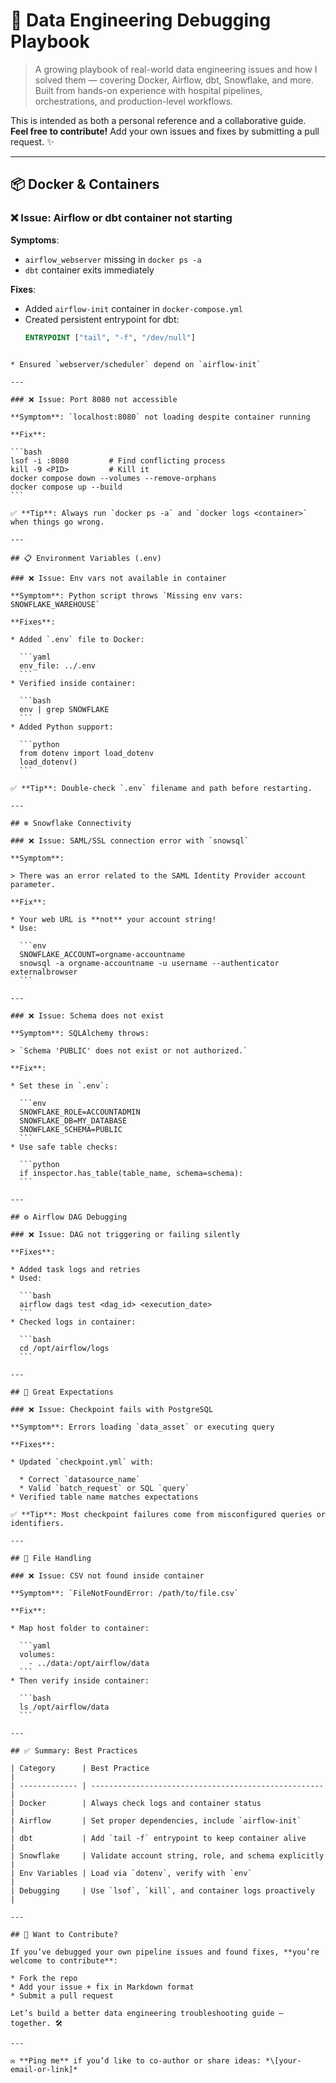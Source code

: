 
# 🧰 Data Engineering Debugging Playbook

> A growing playbook of real-world data engineering issues and how I solved them — covering Docker, Airflow, dbt, Snowflake, and more.  
> Built from hands-on experience with hospital pipelines, orchestrations, and production-level workflows.

This is intended as both a personal reference and a collaborative guide.  
**Feel free to contribute!** Add your own issues and fixes by submitting a pull request. ✨

---

## 📦 Docker & Containers

### ❌ Issue: Airflow or dbt container not starting

**Symptoms**:
- `airflow_webserver` missing in `docker ps -a`
- `dbt` container exits immediately

**Fixes**:
- Added `airflow-init` container in `docker-compose.yml`
- Created persistent entrypoint for dbt:
  ```dockerfile
  ENTRYPOINT ["tail", "-f", "/dev/null"]
````

* Ensured `webserver/scheduler` depend on `airflow-init`

---

### ❌ Issue: Port 8080 not accessible

**Symptom**: `localhost:8080` not loading despite container running

**Fix**:

```bash
lsof -i :8080         # Find conflicting process
kill -9 <PID>         # Kill it
docker compose down --volumes --remove-orphans
docker compose up --build
```

✅ **Tip**: Always run `docker ps -a` and `docker logs <container>` when things go wrong.

---

## 📋 Environment Variables (.env)

### ❌ Issue: Env vars not available in container

**Symptom**: Python script throws `Missing env vars: SNOWFLAKE_WAREHOUSE`

**Fixes**:

* Added `.env` file to Docker:

  ```yaml
  env_file: ../.env
  ```
* Verified inside container:

  ```bash
  env | grep SNOWFLAKE
  ```
* Added Python support:

  ```python
  from dotenv import load_dotenv
  load_dotenv()
  ```

✅ **Tip**: Double-check `.env` filename and path before restarting.

---

## ❄️ Snowflake Connectivity

### ❌ Issue: SAML/SSL connection error with `snowsql`

**Symptom**:

> There was an error related to the SAML Identity Provider account parameter.

**Fix**:

* Your web URL is **not** your account string!
* Use:

  ```env
  SNOWFLAKE_ACCOUNT=orgname-accountname
  snowsql -a orgname-accountname -u username --authenticator externalbrowser
  ```

---

### ❌ Issue: Schema does not exist

**Symptom**: SQLAlchemy throws:

> `Schema 'PUBLIC' does not exist or not authorized.`

**Fix**:

* Set these in `.env`:

  ```env
  SNOWFLAKE_ROLE=ACCOUNTADMIN
  SNOWFLAKE_DB=MY_DATABASE
  SNOWFLAKE_SCHEMA=PUBLIC
  ```
* Use safe table checks:

  ```python
  if inspector.has_table(table_name, schema=schema):
  ```

---

## ⚙️ Airflow DAG Debugging

### ❌ Issue: DAG not triggering or failing silently

**Fixes**:

* Added task logs and retries
* Used:

  ```bash
  airflow dags test <dag_id> <execution_date>
  ```
* Checked logs in container:

  ```bash
  cd /opt/airflow/logs
  ```

---

## 🧪 Great Expectations

### ❌ Issue: Checkpoint fails with PostgreSQL

**Symptom**: Errors loading `data_asset` or executing query

**Fixes**:

* Updated `checkpoint.yml` with:

  * Correct `datasource_name`
  * Valid `batch_request` or SQL `query`
* Verified table name matches expectations

✅ **Tip**: Most checkpoint failures come from misconfigured queries or identifiers.

---

## 📁 File Handling

### ❌ Issue: CSV not found inside container

**Symptom**: `FileNotFoundError: /path/to/file.csv`

**Fix**:

* Map host folder to container:

  ```yaml
  volumes:
    - ../data:/opt/airflow/data
  ```
* Then verify inside container:

  ```bash
  ls /opt/airflow/data
  ```

---

## ✅ Summary: Best Practices

| Category      | Best Practice                                        |
| ------------- | ---------------------------------------------------- |
| Docker        | Always check logs and container status               |
| Airflow       | Set proper dependencies, include `airflow-init`      |
| dbt           | Add `tail -f` entrypoint to keep container alive     |
| Snowflake     | Validate account string, role, and schema explicitly |
| Env Variables | Load via `dotenv`, verify with `env`                 |
| Debugging     | Use `lsof`, `kill`, and container logs proactively   |

---

## 🎯 Want to Contribute?

If you’ve debugged your own pipeline issues and found fixes, **you’re welcome to contribute**:

* Fork the repo
* Add your issue + fix in Markdown format
* Submit a pull request

Let’s build a better data engineering troubleshooting guide — together. 🛠️

---

✉️ **Ping me** if you’d like to co-author or share ideas: *\[your-email-or-link]*



